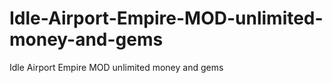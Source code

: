 # Idle-Airport-Empire-MOD-unlimited-money-and-gems
Idle Airport Empire MOD unlimited money and gems
